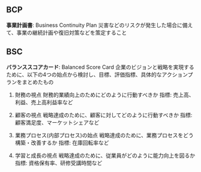## BCP
**事業計画書**: Business Continuity Plan
災害などのリスクが発生した場合に備えて、事業の継続計画や復旧対策などを策定すること

## BSC
**バランススコアカード**: Balanced Score Card
企業のビジョンと戦略を実現するために、以下の4つの始点から検討し、目標、評価指標、具体的なアクションプランをまとめたもの
1. 財務の視点
財務的業績向上のためにどのように行動すべきか
指標: 売上高、利益、売上高利益率など

2. 顧客の視点
戦略達成のために、顧客に対してどのように行動すべきか
指標: 顧客満足度、マーケットシェアなど

3. 業務プロセス(内部プロセス)の始点
戦略達成のために、業務プロセスをどう構築・改善するか
指標: 在庫回転率など

4. 学習と成長の視点
戦略達成のために、従業員がどのように能力向上を図るか
指標: 資格保有率、研修受講時間など


